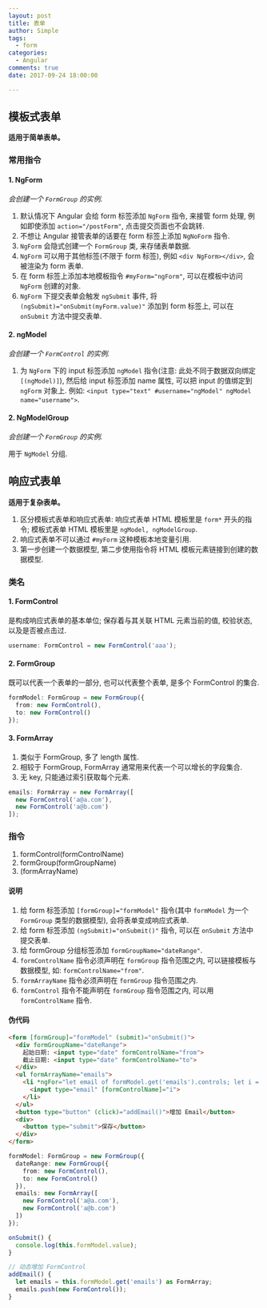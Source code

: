 ```yaml
---
layout: post
title: 表单
author: Simple
tags:
  - form
categories:
  - Angular
comments: true
date: 2017-09-24 18:00:00

---
```


## 模板式表单

**适用于简单表单。**

### 常用指令
#### 1. NgForm
*会创建一个 `FormGroup` 的实例.*

1. 默认情况下 Angular 会给 form 标签添加 `NgForm` 指令, 来接管 form 处理, 例如即使添加 `action="/postForm"`, 点击提交页面也不会跳转.
2. 不想让 Angular 接管表单的话要在 form 标签上添加 `NgNoForm` 指令.
3. `NgForm` 会隐式创建一个 `FormGroup` 类, 来存储表单数据.
4. `NgForm` 可以用于其他标签(不限于 form 标签), 例如 `<div NgForm></div>`, 会被渲染为 form 表单.
5. 在 form 标签上添加本地模板指令 `#myForm="ngForm"`, 可以在模板中访问 `NgForm` 创建的对象.
6. `NgForm` 下提交表单会触发 `ngSubmit` 事件, 将 `(ngSubmit)="onSubmit(myForm.value)"` 添加到 form 标签上, 可以在 `onSubmit` 方法中提交表单.

#### 2. ngModel
*会创建一个 `FormControl` 的实例.*

1. 为 `NgForm` 下的 input 标签添加 `ngModel` 指令(注意: 此处不同于数据双向绑定 `[(ngModel)]`), 然后给 input 标签添加 name 属性, 可以把 input 的值绑定到 `ngForm` 对象上.
   例如: `<input type="text" #username="ngModel" ngModel name="username">`.

#### 2. NgModelGroup
*会创建一个 `FormGroup` 的实例.*

用于 `NgModel` 分组.


## 响应式表单

**适用于复杂表单。**

1. 区分模板式表单和响应式表单: 响应式表单 HTML 模板里是 `form*` 开头的指令; 模板式表单 HTML 模板里是 `ngModel, ngModelGroup`.
2. 响应式表单不可以通过 `#myForm` 这种模板本地变量引用.
3. 第一步创建一个数据模型, 第二步使用指令将 HTML 模板元素链接到创建的数据模型.

### 类名
#### 1. FormControl
是构成响应式表单的基本单位; 保存着与其关联 HTML 元素当前的值, 校验状态, 以及是否被点击过.

``` typescript
username: FormControl = new FormControl('aaa');
```

#### 2. FormGroup
既可以代表一个表单的一部分, 也可以代表整个表单, 是多个 FormControl 的集合.

``` typescript
formModel: FormGroup = new FormGroup({
  from: new FormControl(),
  to: new FormControl()
});
```

#### 3. FormArray
1. 类似于 FormGroup, 多了 length 属性.
2. 相较于 FormGroup, FormArray 通常用来代表一个可以增长的字段集合.
3. 无 key, 只能通过索引获取每个元素.

``` typescript
emails: FormArray = new FormArray([
  new FormControl('a@a.com'),
  new FormControl('a@b.com')
]);
```

### 指令
1. formControl(formControlName)
2. formGroup(formGroupName)
3. (formArrayName)

#### 说明
1. 给 form 标签添加 `[formGroup]="formModel"` 指令(其中 `formModel` 为一个 `FormGroup` 类型的数据模型), 会将表单变成响应式表单.
2. 给 form 标签添加 `(ngSubmit)="onSubmit()"` 指令, 可以在 `onSubmit` 方法中提交表单.
3. 给 formGroup 分组标签添加 `formGroupName="dateRange"`.
4. `formControlName` 指令必须声明在 `formGroup` 指令范围之内, 可以链接模板与数据模型, 如: `formControlName="from"`.
5. `formArrayName` 指令必须声明在 `formGroup` 指令范围之内.
6. `formControl` 指令不能声明在 `formGroup` 指令范围之内, 可以用 `formControlName` 指令.

#### 伪代码
``` html
<form [formGroup]="formModel" (submit)="onSubmit()">
  <div formGroupName="dateRange">
    起始日期: <input type="date" formControlName="from">
    截止日期: <input type="date" formControlName="to">
  </div>
  <ul formArrayName="emails">
    <li *ngFor="let email of formModel.get('emails').controls; let i = index;">
      <input type="email" [formControlName]="i">
    </li>
  </ul>
  <button type="button" (click)="addEmail()">增加 Email</button>
  <div>
    <button type="submit">保存</button>
  </div>
</form>
```

``` typescript
formModel: FormGroup = new FormGroup({
  dateRange: new FormGroup({
    from: new FormControl(),
    to: new FormControl()
  }),
  emails: new FormArray([
    new FormControl('a@a.com'),
    new FormControl('a@b.com')
  ])
});

onSubmit() {
  console.log(this.formModel.value);
}

// 动态增加 FormControl
addEmail() {
  let emails = this.formModel.get('emails') as FormArray;
  emails.push(new FormControl());
}
```


